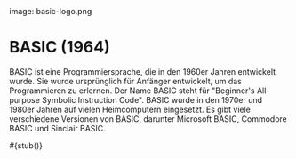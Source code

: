<div class='meta'>
image: basic-logo.png
</div>

# BASIC (1964)

<p class='abstract'>
BASIC ist eine Programmiersprache, die in den 1960er Jahren entwickelt wurde. Sie wurde ursprünglich für Anfänger entwickelt, um das Programmieren zu erlernen. Der Name BASIC steht für "Beginner's All-purpose Symbolic Instruction Code". BASIC wurde in den 1970er und 1980er Jahren auf vielen Heimcomputern eingesetzt. Es gibt viele verschiedene Versionen von BASIC, darunter Microsoft BASIC, Commodore BASIC und Sinclair BASIC.
</p>

<div class='alert alert-warning'>#{stub()}</div>
